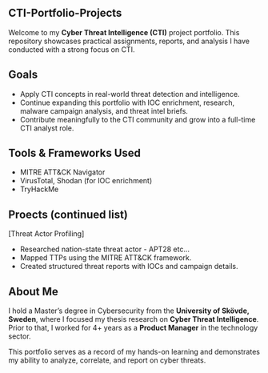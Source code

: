## CTI-Portfolio-Projects
Welcome to my **Cyber Threat Intelligence (CTI)** project portfolio. This repository showcases practical assignments, reports, and analysis I have conducted with a strong focus on CTI.

## Goals
- Apply CTI concepts in real-world threat detection and intelligence.
- Continue expanding this portfolio with IOC enrichment, research, malware campaign analysis, and threat intel briefs.
- Contribute meaningfully to the CTI community and grow into a full-time CTI analyst role.

## Tools & Frameworks Used
- MITRE ATT&CK Navigator
- VirusTotal, Shodan (for IOC enrichment)
- TryHackMe

 
## Proects (continued list)
[Threat Actor Profiling]
- Researched nation-state threat actor - APT28 etc...
- Mapped TTPs using the MITRE ATT&CK framework.
- Created structured threat reports with IOCs and campaign details.


## About Me
I hold a Master’s degree in Cybersecurity from the **University of Skövde, Sweden**, where I focused my thesis research on **Cyber Threat Intelligence**. Prior to that, I worked for 4+ years as a **Product Manager** in the technology sector.

This portfolio serves as a record of my hands-on learning and demonstrates my ability to analyze, correlate, and report on cyber threats.
